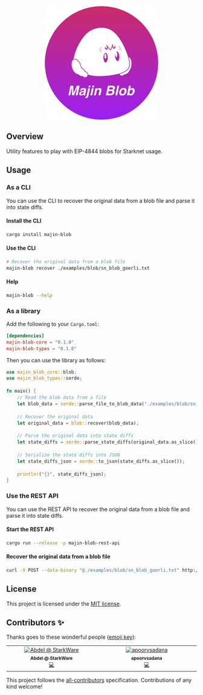 <div align="center">
  <img src="docs/logo/logo - gradient bg.png" height="300"/>
</div>

## Overview

Utility features to play with EIP-4844 blobs for Starknet usage.

## Usage

### As a CLI

You can use the CLI to recover the original data from a blob file and parse it into state diffs.

#### Install the CLI

```sh
cargo install majin-blob
```

#### Use the CLI

```sh
# Recover the original data from a blob file
majin-blob recover ./examples/blob/sn_blob_goerli.txt
```

#### Help

```sh
majin-blob --help
```

### As a library

Add the following to your `Cargo.toml`:

```toml
[dependencies]
majin-blob-core = "0.1.0"
majin-blob-types = "0.1.0"
```

Then you can use the library as follows:

```rust
use majin_blob_core::blob;
use majin_blob_types::serde;

fn main() {
    // Read the blob data from a file
    let blob_data = serde::parse_file_to_blob_data("./examples/blob/sn_blob_goerli.txt");

    // Recover the original data
    let original_data = blob::recover(blob_data);

    // Parse the original data into state diffs
    let state_diffs = serde::parse_state_diffs(original_data.as_slice());

    // Serialize the state diffs into JSON
    let state_diffs_json = serde::to_json(state_diffs.as_slice());

    println!("{}", state_diffs_json);
}
```

### Use the REST API

You can use the REST API to recover the original data from a blob file and parse it into state diffs.

#### Start the REST API

```sh
cargo run --release -p majin-blob-rest-api
```

#### Recover the original data from a blob file

```sh
curl -X POST --data-binary "@./examples/blob/sn_blob_goerli.txt" http://127.0.0.1:3030/blob
```

## License

This project is licensed under the [MIT license](LICENSE).

## Contributors ✨

Thanks goes to these wonderful people ([emoji key](https://allcontributors.org/docs/en/emoji-key)):

<!-- ALL-CONTRIBUTORS-LIST:START - Do not remove or modify this section -->
<!-- prettier-ignore-start -->
<!-- markdownlint-disable -->
<table>
  <tbody>
    <tr>
      <td align="center" valign="top" width="14.28%"><a href="https://github.com/AbdelStark"><img src="https://avatars.githubusercontent.com/u/45264458?v=4?s=100" width="100px;" alt="Abdel @ StarkWare "/><br /><sub><b>Abdel @ StarkWare </b></sub></a><br /><a href="https://github.com/AbdelStark/majin-blob/commits?author=AbdelStark" title="Code">💻</a></td>
      <td align="center" valign="top" width="14.28%"><a href="https://github.com/apoorvsadana"><img src="https://avatars.githubusercontent.com/u/95699312?v=4?s=100" width="100px;" alt="apoorvsadana"/><br /><sub><b>apoorvsadana</b></sub></a><br /><a href="https://github.com/AbdelStark/majin-blob/commits?author=apoorvsadana" title="Code">💻</a></td>
    </tr>
  </tbody>
</table>

<!-- markdownlint-restore -->
<!-- prettier-ignore-end -->

<!-- ALL-CONTRIBUTORS-LIST:END -->

This project follows the [all-contributors](https://github.com/all-contributors/all-contributors) specification. Contributions of any kind welcome!